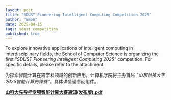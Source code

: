 ```yaml
---
layout: post
title: "SDUST Pioneering Intelligent Computing Competition 2025"
author: "Emon"
date: 2025-04-15
tags: sdust competition
published: true
---
```


To explore innovative applications of intelligent computing in interdisciplinary fields, the School of Computer Science is organizing the first *"SDUST Pioneering Intelligent Computing 2025"* competition. For specific details, please refer to the attachment.


为探索智能计算在跨学科领域的创新应用，计算机学院将主办首届 *“山东科技大学2025智能计算先锋赛”*。具体详情请参阅附件。


<a class="text-decoration-none" href="{{ '/assets/postfiles/2025-04-15-sdust-pioneering-intelligent-computing-competition-2025.pdf' }}" target="_blank">
    <b>
        <i class="bi bi-filetype-pdf"></i> 山科大先导杯专项智能计算大赛通知(发布版).pdf
    </b>
</a>